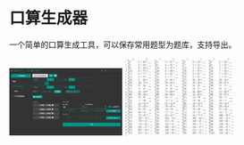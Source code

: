 # 口算生成器
一个简单的口算生成工具，可以保存常用题型为题库，支持导出。

<img src="https://github.com/JiuLing-zhang/ArithmeticGenerator/raw/main/resources/app.png" width="40%">
<img src="https://github.com/JiuLing-zhang/ArithmeticGenerator/raw/main/resources/demo.png" width="40%">